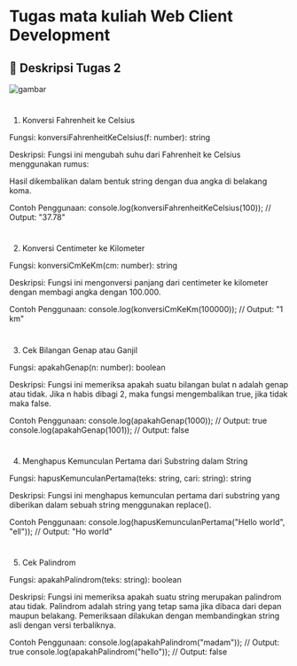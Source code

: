 # Tugas mata kuliah Web Client Development

## 📌 Deskripsi Tugas 2

![gambar](images/tugas2.png)

#

1. Konversi Fahrenheit ke Celsius

Fungsi: konversiFahrenheitKeCelsius(f: number): string

Deskripsi: Fungsi ini mengubah suhu dari Fahrenheit ke Celsius menggunakan rumus:

Hasil dikembalikan dalam bentuk string dengan dua angka di belakang koma.

Contoh Penggunaan: 
console.log(konversiFahrenheitKeCelsius(100)); // Output: "37.78"

#

2. Konversi Centimeter ke Kilometer

Fungsi: konversiCmKeKm(cm: number): string

Deskripsi:
Fungsi ini mengonversi panjang dari centimeter ke kilometer dengan membagi angka dengan 100.000.

Contoh Penggunaan:
console.log(konversiCmKeKm(100000)); // Output: "1 km"

#

3. Cek Bilangan Genap atau Ganjil

Fungsi: apakahGenap(n: number): boolean

Deskripsi:
Fungsi ini memeriksa apakah suatu bilangan bulat n adalah genap atau tidak. Jika n habis dibagi 2, maka fungsi mengembalikan true, jika tidak maka false.

Contoh Penggunaan:
console.log(apakahGenap(1000)); // Output: true
console.log(apakahGenap(1001)); // Output: false

#

4. Menghapus Kemunculan Pertama dari Substring dalam String

Fungsi: hapusKemunculanPertama(teks: string, cari: string): string

Deskripsi:
Fungsi ini menghapus kemunculan pertama dari substring yang diberikan dalam sebuah string menggunakan replace().

Contoh Penggunaan:
console.log(hapusKemunculanPertama("Hello world", "ell")); // Output: "Ho world"

#

5. Cek Palindrom

Fungsi: apakahPalindrom(teks: string): boolean

Deskripsi:
Fungsi ini memeriksa apakah suatu string merupakan palindrom atau tidak. Palindrom adalah string yang tetap sama jika dibaca dari depan maupun belakang. Pemeriksaan dilakukan dengan membandingkan string asli dengan versi terbaliknya.

Contoh Penggunaan:
console.log(apakahPalindrom("madam")); // Output: true
console.log(apakahPalindrom("hello")); // Output: false